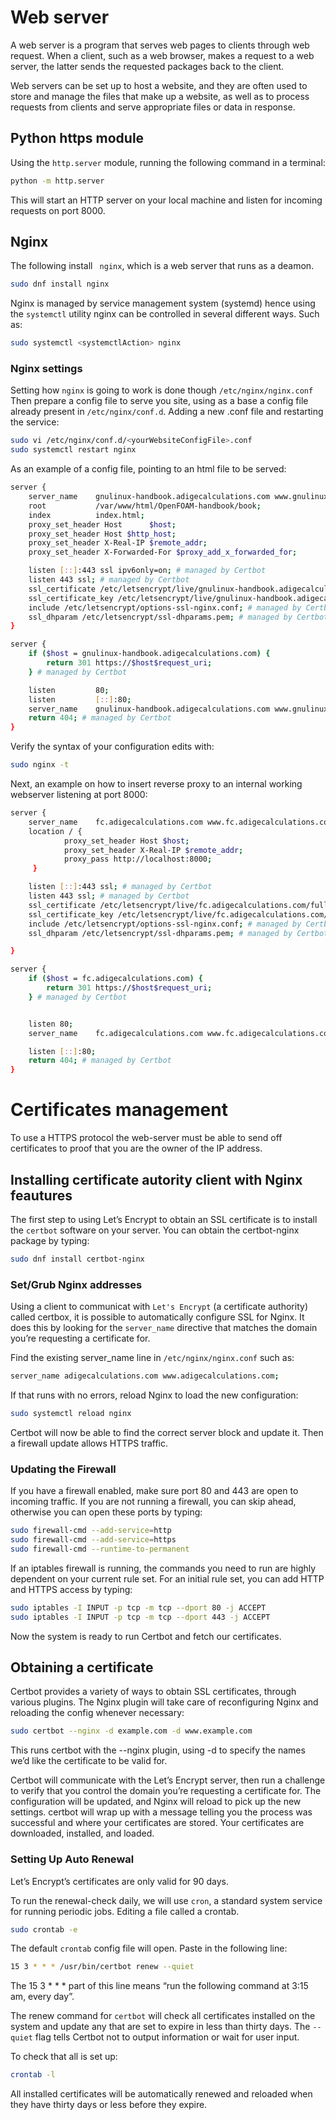# Web server

A web server is a program that serves web pages to clients through web request.
When a client, such as a web browser, makes a request to a web server, the latter sends 
the requested packages back to the client.

Web servers can be set up to host a website, and they are often used to
store and manage the files that make up a website, as well as to process requests from
clients and serve appropriate files or data in response.

## Python https module

Using the ```http.server``` module, running the following command in a terminal:

```sh
python -m http.server
```

This will start an HTTP server on your local machine and listen for incoming requests 
on port 8000.

## Nginx 

The following install ``` nginx```, which is a web server that runs as a deamon.

```sh
sudo dnf install nginx
```

Nginx is managed by service management system (systemd) hence using the ```systemctl``` utility
nginx can be controlled in several different ways. Such as:

``` sh
sudo systemctl <systemctlAction> nginx
```

### Nginx settings

Setting how ```nginx``` is going to work is done though ```/etc/nginx/nginx.conf```
Then prepare a config file to serve you site, using as a base a config file already present in ``` /etc/nginx/conf.d ```.
Adding a new <website>.conf file and restarting the service:

``` sh
sudo vi /etc/nginx/conf.d/<yourWebsiteConfigFile>.conf
sudo systemctl restart nginx
``` 

As an example of a config file, pointing to an html file to be served:

```sh
server {
    server_name    gnulinux-handbook.adigecalculations.com www.gnulinux-handbook.adigecalculations.com;
    root           /var/www/html/OpenFOAM-handbook/book;
    index          index.html;
    proxy_set_header Host      $host;
    proxy_set_header Host $http_host;
    proxy_set_header X-Real-IP $remote_addr;
    proxy_set_header X-Forwarded-For $proxy_add_x_forwarded_for;

    listen [::]:443 ssl ipv6only=on; # managed by Certbot
    listen 443 ssl; # managed by Certbot
    ssl_certificate /etc/letsencrypt/live/gnulinux-handbook.adigecalculations.com/fullchain.pem; # managed by Certbot
    ssl_certificate_key /etc/letsencrypt/live/gnulinux-handbook.adigecalculations.com/privkey.pem; # managed by Certbot
    include /etc/letsencrypt/options-ssl-nginx.conf; # managed by Certbot
    ssl_dhparam /etc/letsencrypt/ssl-dhparams.pem; # managed by Certbot
}

server {
    if ($host = gnulinux-handbook.adigecalculations.com) {
        return 301 https://$host$request_uri;
    } # managed by Certbot

    listen         80;
    listen         [::]:80;
    server_name    gnulinux-handbook.adigecalculations.com www.gnulinux-handbook.adigecalculations.com;
    return 404; # managed by Certbot
}
```

Verify the syntax of your configuration edits with:

``` sh
sudo nginx -t
```
Next, an example on how to insert reverse proxy to an internal working webserver listening at port 8000:

```sh
server {
    server_name    fc.adigecalculations.com www.fc.adigecalculations.com;
    location / {
            proxy_set_header Host $host;
            proxy_set_header X-Real-IP $remote_addr;
            proxy_pass http://localhost:8000;
     }

    listen [::]:443 ssl; # managed by Certbot
    listen 443 ssl; # managed by Certbot
    ssl_certificate /etc/letsencrypt/live/fc.adigecalculations.com/fullchain.pem; # managed by Certbot
    ssl_certificate_key /etc/letsencrypt/live/fc.adigecalculations.com/privkey.pem; # managed by Certbot
    include /etc/letsencrypt/options-ssl-nginx.conf; # managed by Certbot
    ssl_dhparam /etc/letsencrypt/ssl-dhparams.pem; # managed by Certbot

}

server {
    if ($host = fc.adigecalculations.com) {
        return 301 https://$host$request_uri;
    } # managed by Certbot


    listen 80;
    server_name    fc.adigecalculations.com www.fc.adigecalculations.com;

    listen [::]:80;
    return 404; # managed by Certbot
}
```

# Certificates  management

To use a HTTPS protocol the web-server must be able to send off certificates to proof that you
are the owner of the IP address. 

## Installing certificate autority client with Nginx feautures

The first step to using Let’s Encrypt to obtain an SSL certificate is to install the
```certbot``` software on your server. You can obtain the certbot-nginx package by typing:

``` sh
sudo dnf install certbot-nginx
```

### Set/Grub Nginx addresses

Using a client to communicat with ```Let's Encrypt``` (a certificate authority) called certbox, 
it is possible to  automatically configure SSL for Nginx. It does this by looking for the
```server_name``` directive that matches the domain you’re requesting a certificate for.

Find the existing server_name line in ```/etc/nginx/nginx.conf``` such as:

``` sh
server_name adigecalculations.com www.adigecalculations.com;
```

If that runs with no errors, reload Nginx to load the new configuration:

``` sh
sudo systemctl reload nginx
```

Certbot will now be able to find the correct server block and update it.
Then a firewall update allows HTTPS traffic.

### Updating the Firewall

If you have a firewall enabled, make sure port 80 and 443 are open to incoming traffic.
If you are not running a firewall, you can skip ahead, otherwise you can open these ports
by typing:

``` sh
sudo firewall-cmd --add-service=http
sudo firewall-cmd --add-service=https
sudo firewall-cmd --runtime-to-permanent
```

If an iptables firewall is running, the commands you need to run are highly dependent
on your current rule set. For an initial rule set, you can add HTTP and HTTPS access 
by typing:

```sh
sudo iptables -I INPUT -p tcp -m tcp --dport 80 -j ACCEPT
sudo iptables -I INPUT -p tcp -m tcp --dport 443 -j ACCEPT
```

Now the system is ready to run Certbot and fetch our certificates.

## Obtaining a certificate

Certbot provides a variety of ways to obtain SSL certificates, through various plugins.
The Nginx plugin will take care of reconfiguring Nginx and reloading the config whenever
necessary:

``` sh
sudo certbot --nginx -d example.com -d www.example.com
```

This runs certbot with the --nginx plugin, using -d to specify the names we’d like the certificate to be valid for.

Certbot will communicate with the Let’s Encrypt server, then run a challenge to verify that you control the
domain you’re requesting a certificate for. The configuration will be updated, and
Nginx will reload to pick up the new settings. certbot will wrap up with a message
telling you the process was successful and where your certificates are stored.
Your certificates are downloaded, installed, and loaded.

### Setting Up Auto Renewal

Let’s Encrypt’s certificates are only valid for 90 days. 

To run the renewal-check daily, we will use ```cron```, a standard system service for running
periodic jobs. Editing a file called a crontab.

```sh
sudo crontab -e
```

The default ```crontab``` config file will open. Paste in the following line:

```sh
15 3 * * * /usr/bin/certbot renew --quiet
```

The 15 3 * * * part of this line means “run the following command at 3:15 am, every day”.

The renew command for ```certbot``` will check all certificates installed on the system
and update any that are set to expire in less than thirty days. The ```--quiet``` flag 
tells Certbot not to output information or wait for user input.

To check that all is set up:

```sh
crontab -l
```

All installed certificates will be automatically renewed and reloaded when they have thirty
days or less before they expire.

<!--  Script to show the footer   -->
<html>
<script
    src="https://code.jquery.com/jquery-3.3.1.js"
    integrity="sha256-2Kok7MbOyxpgUVvAk/HJ2jigOSYS2auK4Pfzbm7uH60="
    crossorigin="anonymous">
</script>
<script>
$(function(){
  $("#footer").load("../../footers/footer.html");
});
</script>
<body>
<div id="footer"></div>
</body>
</html>

